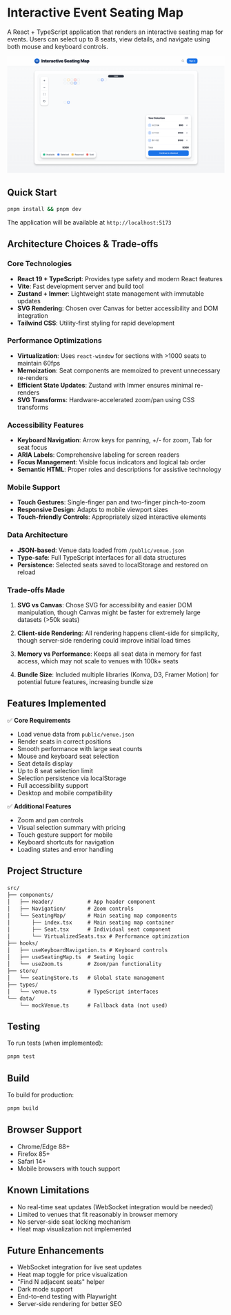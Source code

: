 # Interactive Event Seating Map

A React + TypeScript application that renders an interactive seating map for events. Users can select up to 8 seats, view details, and navigate using both mouse and keyboard controls.

![Application preview](src/assets/app-view.png)

## Quick Start

```bash
pnpm install && pnpm dev
```

The application will be available at `http://localhost:5173`

## Architecture Choices & Trade-offs

### Core Technologies
- **React 19 + TypeScript**: Provides type safety and modern React features
- **Vite**: Fast development server and build tool
- **Zustand + Immer**: Lightweight state management with immutable updates
- **SVG Rendering**: Chosen over Canvas for better accessibility and DOM integration
- **Tailwind CSS**: Utility-first styling for rapid development

### Performance Optimizations
- **Virtualization**: Uses `react-window` for sections with >1000 seats to maintain 60fps
- **Memoization**: Seat components are memoized to prevent unnecessary re-renders
- **Efficient State Updates**: Zustand with Immer ensures minimal re-renders
- **SVG Transforms**: Hardware-accelerated zoom/pan using CSS transforms

### Accessibility Features
- **Keyboard Navigation**: Arrow keys for panning, +/- for zoom, Tab for seat focus
- **ARIA Labels**: Comprehensive labeling for screen readers
- **Focus Management**: Visible focus indicators and logical tab order
- **Semantic HTML**: Proper roles and descriptions for assistive technology

### Mobile Support
- **Touch Gestures**: Single-finger pan and two-finger pinch-to-zoom
- **Responsive Design**: Adapts to mobile viewport sizes
- **Touch-friendly Controls**: Appropriately sized interactive elements

### Data Architecture
- **JSON-based**: Venue data loaded from `/public/venue.json`
- **Type-safe**: Full TypeScript interfaces for all data structures
- **Persistence**: Selected seats saved to localStorage and restored on reload

### Trade-offs Made

1. **SVG vs Canvas**: Chose SVG for accessibility and easier DOM manipulation, though Canvas might be faster for extremely large datasets (>50k seats)

2. **Client-side Rendering**: All rendering happens client-side for simplicity, though server-side rendering could improve initial load times

3. **Memory vs Performance**: Keeps all seat data in memory for fast access, which may not scale to venues with 100k+ seats

4. **Bundle Size**: Included multiple libraries (Konva, D3, Framer Motion) for potential future features, increasing bundle size

## Features Implemented

✅ **Core Requirements**
- Load venue data from `public/venue.json`
- Render seats in correct positions
- Smooth performance with large seat counts
- Mouse and keyboard seat selection
- Seat details display
- Up to 8 seat selection limit
- Selection persistence via localStorage
- Full accessibility support
- Desktop and mobile compatibility

✅ **Additional Features**
- Zoom and pan controls
- Visual selection summary with pricing
- Touch gesture support for mobile
- Keyboard shortcuts for navigation
- Loading states and error handling

## Project Structure

```
src/
├── components/
│   ├── Header/           # App header component
│   ├── Navigation/       # Zoom controls
│   └── SeatingMap/       # Main seating map components
│       ├── index.tsx     # Main seating map container
│       ├── Seat.tsx      # Individual seat component
│       └── VirtualizedSeats.tsx # Performance optimization
├── hooks/
│   ├── useKeyboardNavigation.ts # Keyboard controls
│   ├── useSeatingMap.ts  # Seating logic
│   └── useZoom.ts        # Zoom/pan functionality
├── store/
│   └── seatingStore.ts   # Global state management
├── types/
│   └── venue.ts          # TypeScript interfaces
└── data/
    └── mockVenue.ts      # Fallback data (not used)
```

## Testing

To run tests (when implemented):
```bash
pnpm test
```

## Build

To build for production:
```bash
pnpm build
```

## Browser Support

- Chrome/Edge 88+
- Firefox 85+
- Safari 14+
- Mobile browsers with touch support

## Known Limitations

- No real-time seat updates (WebSocket integration would be needed)
- Limited to venues that fit reasonably in browser memory
- No server-side seat locking mechanism
- Heat map visualization not implemented

## Future Enhancements

- WebSocket integration for live seat updates
- Heat map toggle for price visualization
- "Find N adjacent seats" helper
- Dark mode support
- End-to-end testing with Playwright
- Server-side rendering for better SEO
